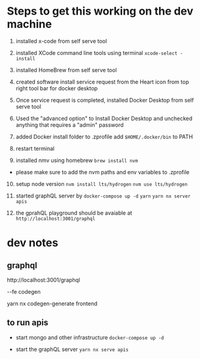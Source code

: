 
# Steps to get this working on the dev machine

1. installed x-code from self serve tool
2. installed XCode command line tools using terminal 
`xcode-select -install`
3. installed HomeBrew from self serve tool
4. created software install service request from the Heart icon from top right tool bar for docker desktop
5. Once service request is completed, installed Docker Desktop from self serve tool
6. Used the "advanced option" to Install Docker Desktop and unchecked anything that requires a "admin" password
7. added Docker install folder to .zprofile
add `$HOME/.docker/bin` to PATH
8. restart terminal

9. installed nmv using homebrew 
`brew install nvm`
- please make sure to add the nvm paths and env variables to .zprofile

10. setup node version
`nvm install lts/hydrogen`
`nvm use lts/hydrogen`


10. started graphQL server by 
`docker-compose up -d`
`yarn`
`yarn nx server apis`

11. the gprahQL playground should be avaiable at 
`http://localhost:3001/graphql`



# dev notes


## graphql

http://localhost:3001/graphql

--fe codegen

yarn nx codegen-generate frontend


## to run apis

- start mongo and other infrastructure
`docker-compose up -d`

- start the graphQL server
`yarn nx serve apis`
